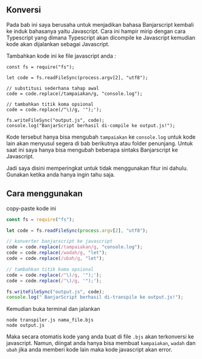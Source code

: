 ## Konversi 
Pada bab ini saya berusaha untuk menjadikan bahasa Banjarscript kembali ke induk bahasanya yaitu Javascript. Cara ini hampir mirip dengan cara Typescript yang dimana Typescript akan dicompile ke Javascript kemudian kode akan dijalankan sebagai Javascript. 

Tambahkan kode ini ke file javascript anda : 
```
const fs = require("fs");

let code = fs.readFileSync(process.argv[2], "utf8");

// substitusi sederhana tahap awal
code = code.replace(/tampaiakan/g, "console.log");

// tambahkan titik koma opsional
code = code.replace(/"\)/g, '");');

fs.writeFileSync("output.js", code);
console.log("BanjarScript berhasil di-compile ke output.js!");
```
Kode tersebut hanya bisa mengubah `tampaiakan` ke `console.log` untuk kode lain akan menyusul segera di bab berikutnya atau folder penunjang. Untuk saat ini saya hanya bisa mengubah beberapa sintaks Banjarscript ke Javascript. 

Jadi saya disini memperingkat untuk tidak menggunakan fitur ini dahulu. Gunakan ketika anda hanya ingin tahu saja. 

## Cara menggunakan 
copy-paste kode ini 
```transpiler.js
const fs = require("fs");

let code = fs.readFileSync(process.argv[2], "utf8");

// konverter banjarscript ke javascript
code = code.replace(/tampaiakan/g, "console.log");
code = code.replace(/wadah/g, "let");
code = code.replace(/ubah/g, "let");

// tambahkan titik koma opsional
code = code.replace(/"\)/g, '");');
code = code.replace(/"\)/g, '");');

fs.writeFileSync("output.js", code);
console.log(" BanjarScript berhasil di-transpile ke output.js!");
```

Kemudian buka terminal dan jalankan 
```
node transpiler.js nama_file.bjs
node output.js
```
Maka secara otomatis kode yang anda buat di file `.bjs` akan terkonversi ke javascript. Namun, diingat anda hanya bisa membuat `kampaiakan`, `wadah` dan `ubah` jika anda memberi kode lain maka kode javascript akan error.